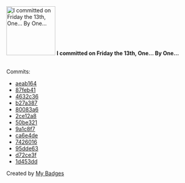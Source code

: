 <img src="https://my-badges.github.io/my-badges/friday-13.png" alt="I committed on Friday the 13th, One… By One…" title="I committed on Friday the 13th, One… By One…" width="128">
<strong>I committed on Friday the 13th, One… By One…</strong>
<br><br>

Commits:

- <a href="https://github.com/antonmedv/finder/commit/aeab164f17448c78b7b260f7946b2f55c0087630">aeab164</a>
- <a href="https://github.com/antonmedv/finder/commit/87feb415f2bef5743ac05196a894fa3cfe6868e4">87feb41</a>
- <a href="https://github.com/antonmedv/finder/commit/4632c367926816fee73c2a0d888f41ab89dd2d79">4632c36</a>
- <a href="https://github.com/antonmedv/finder/commit/b27a3874dc0d7558e585052ed2931176896a3bdb">b27a387</a>
- <a href="https://github.com/antonmedv/finder/commit/80083a68bec0ea99d04dd258b729f25cf4a5c998">80083a6</a>
- <a href="https://github.com/antonmedv/finder/commit/2ce12a8634dd6cba739d8f720fd13ee17e4b81d7">2ce12a8</a>
- <a href="https://github.com/antonmedv/antonmedv/commit/50be3219abcf30bf43a01e1bcb56f23c6f9d0a5c">50be321</a>
- <a href="https://github.com/expr-lang/expr/commit/9a1c8f7c9bbb5381d1d9b52a1b9d75461512fa69">9a1c8f7</a>
- <a href="https://github.com/antonmedv/fx/commit/ca6e4def1a1f7dce8306d6582df4bee0101be1c3">ca6e4de</a>
- <a href="https://github.com/antonmedv/fx/commit/7426016d6b498f48868b066c6ec9b94fff9f59a9">7426016</a>
- <a href="https://github.com/antonmedv/spark/commit/95dde639ca1821916d3dbd0dc6bf8d85b6439e56">95dde63</a>
- <a href="https://github.com/antonmedv/spark/commit/d72ce3f491a369b774f0e366380d0903a0d64e15">d72ce3f</a>
- <a href="https://github.com/antonmedv/spark/commit/1d453dd71e21536d4ed94996df19c6943d11f87b">1d453dd</a>


Created by <a href="https://github.com/my-badges/my-badges">My Badges</a>